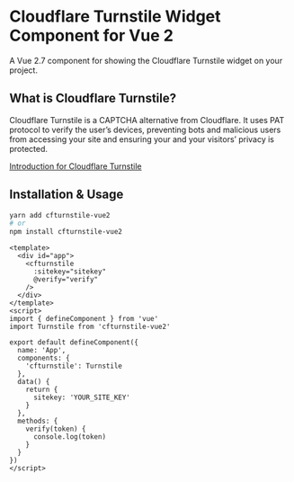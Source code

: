 # Cloudflare Turnstile Widget Component for Vue 2

A Vue 2.7 component for showing the Cloudflare Turnstile widget on your project.

## What is Cloudflare Turnstile?
Cloudflare Turnstile is a CAPTCHA alternative from Cloudflare. It uses PAT protocol to verify the user’s devices, preventing bots and malicious users from accessing your site and ensuring your and your visitors’ privacy is protected.

[Introduction for Cloudflare Turnstile](https://blog.cloudflare.com/turnstile-private-captcha-alternative/)

## Installation & Usage

```bash
yarn add cfturnstile-vue2
# or
npm install cfturnstile-vue2
```

```vue
<template>
  <div id="app">
    <cfturnstile
      :sitekey="sitekey"
      @verify="verify"
    />
  </div>
</template>
<script>
import { defineComponent } from 'vue'
import Turnstile from 'cfturnstile-vue2'

export default defineComponent({
  name: 'App',
  components: {
    'cfturnstile': Turnstile
  },
  data() {
    return {
      sitekey: 'YOUR_SITE_KEY'
    }
  },
  methods: {
    verify(token) {
      console.log(token)
    }
  }
})
</script>
```
